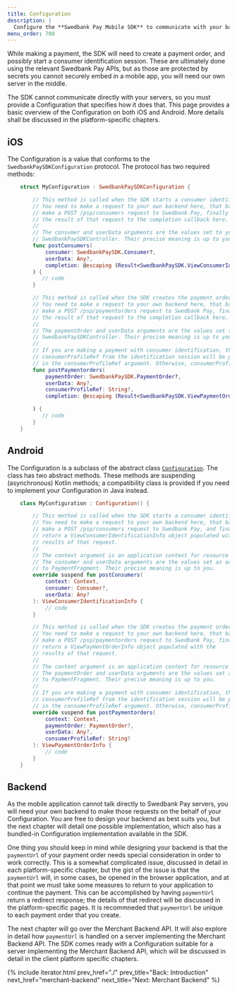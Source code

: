 ```yaml
---
title: Configuration
description: |
  Configure the **Swedbank Pay Mobile SDK** to communicate with your backend.
menu_order: 700
---
```


While making a payment, the SDK will need to create a payment order, and
possibly start a consumer identification session. These are ultimately done
using the relevant Swedbank Pay APIs, but as those are protected by secrets you
cannot securely embed in a mobile app, you will need our own server in the
middle.

The SDK cannot communicate directly with your servers, so you must provide a
Configuration that specifies how it does that. This page provides a basic
overview of the Configuration on both iOS and Android. More details shall be
discussed in the platform-specific chapters.

## iOS

The Configuration is a value that conforms to the `SwedbankPaySDKConfiguration`
protocol. The protocol has two required methods:

```swift
    struct MyConfiguration : SwedbankPaySDKConfiguration {

        // This method is called when the SDK starts a consumer identification session.
        // You need to make a request to your own backend here, that backend must
        // make a POST /psp/consumers request to Swedbank Pay, finally you must propagate
        // the result of that request to the completion callback here.
        //
        // The consumer and userData arguments are the values set to your
        // SwedbankPaySDKController. Their precise meaning is up to you.
        func postConsumers(
            consumer: SwedbankPaySDK.Consumer?,
            userData: Any?,
            completion: @escaping (Result<SwedbankPaySDK.ViewConsumerIdentificationInfo, Error>) -> Void
        ) {
           // code
        }

        // This method is called when the SDK creates the payment order.
        // You need to make a request to your own backend here, that backend must
        // make a POST /psp/paymentorders request to Swedbank Pay, finally you must propagate
        // the result of that request to the completion callback here.
        //
        // The paymentOrder and userData arguments are the values set to your
        // SwedbankPaySDKController. Their precise meaning is up to you.
        //
        // If you are making a payment with consumer identification, then the
        // consumerProfileRef from the identification session will be provided
        // in the consumerProfileRef argument. Otherwise, consumerProfileRef will be nil.
        func postPaymentorders(
            paymentOrder: SwedbankPaySDK.PaymentOrder?,
            userData: Any?,
            consumerProfileRef: String?,
            completion: @escaping (Result<SwedbankPaySDK.ViewPaymentOrderInfo, Error>) -> Void

        ) {
           // code
        }
    }
```

## Android

The Configuration is a subclass of the abstract class
[`Configuration`][dokka-config]. The class has two abstract methods. These
methods are suspending (asynchronous) Kotlin methods; a compatibility class is
provided if you need to implement your Configuration in Java instead.

```kotlin
    class MyConfiguration : Configuration() {

        // This method is called when the SDK starts a consumer identification session.
        // You need to make a request to your own backend here, that backend must
        // make a POST /psp/consumers request to Swedbank Pay, and finally you must
        // return a ViewConsumerIdentificationInfo object populated with the
        // results of that request.
        //
        // The context argument is an application context for resource access.
        // The consumer and userData arguments are the values set as arguments
        // to PaymentFragment. Their precise meaning is up to you.
        override suspend fun postConsumers(
            context: Context,
            consumer: Consumer?,
            userData: Any?
        ): ViewConsumerIdentificationInfo {
            // code
        }

        // This method is called when the SDK creates the payment order.
        // You need to make a request to your own backend here, that backend must
        // make a POST /psp/paymentorders request to Swedbank Pay, finally you must
        // return a ViewPaymentOrderInfo object populated with the
        // results of that request.
        //
        // The context argument is an application context for resource access.
        // The paymentOrder and userData arguments are the values set as arguments
        // to PaymentFragment. Their precise meaning is up to you.
        //
        // If you are making a payment with consumer identification, then the
        // consumerProfileRef from the identification session will be provided
        // in the consumerProfileRef argument. Otherwise, consumerProfileRef will be nil.
        override suspend fun postPaymentorders(
            context: Context,
            paymentOrder: PaymentOrder?,
            userData: Any?,
            consumerProfileRef: String?
        ): ViewPaymentOrderInfo {
            // code
        }
    }
```

## Backend

As the mobile application cannot talk directly to Swedbank Pay servers, you will
need your own backend to make those requests on the behalf of your
Configuration. You are free to design your backend as best suits you, but the
next chapter will detail one possible implementation, which also has a
bundled-in Configuration implementation available in the SDK.

One thing you should keep in mind while designing your backend is that the
`paymentUrl` of your payment order needs special consideration in order to work
correctly. This is a somewhat complicated issue, discussed in detail in each
platform-specific chapter, but the gist of the issue is that the `paymentUrl`
will, in some cases, be opened in the browser application, and at that point we
must take some measures to return to your application to continue the payment.
This can be accomplished by having `paymentUrl` return a redirect response; the
details of that redirect will be discussed in the platform-specific pages. It is
recommneded that `paymentUrl` be unique to each payment order that you create.

The next chapter will go over the Merchant Backend API. It will also explore in
detail how `paymentUrl` is handled on a server implementing the Merchant Backend
API. The SDK comes ready with a Configuration suitable for a server implementing
the Merchant Backend API, which will be discussed in detail in the client
platform specific chapters.

{% include iterator.html prev_href="./"
                         prev_title="Back: Introduction"
                         next_href="merchant-backend"
                         next_title="Next: Merchant Backend" %}

[dokka-config]: https://github.com/SwedbankPay/swedbank-pay-sdk-android/blob/dev/sdk/dokka_github/sdk/com.swedbankpay.mobilesdk/-configuration/index.md
